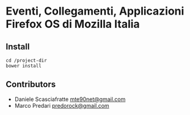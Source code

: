 
# Eventi, Collegamenti, Applicazioni Firefox OS di Mozilla Italia
## Install

    cd /project-dir
    bower install

## Contributors
 - Daniele Scasciafratte <mte90net@gmail.com>
 - Marco Predari <predorock@gmail.com>
